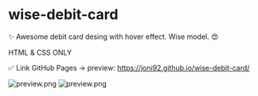 # wise-debit-card 
✨ Awesome debit card desing with hover effect. Wise model. 😍 

HTML & CSS ONLY

✅ Link GitHub Pages -> preview: https://joni92.github.io/wise-debit-card/


![preview.png](https://github.com/Joni92/wise-debit-card/blob/main/preview01.png)
![preview.png](https://github.com/Joni92/wise-debit-card/blob/main/preview02.png)
